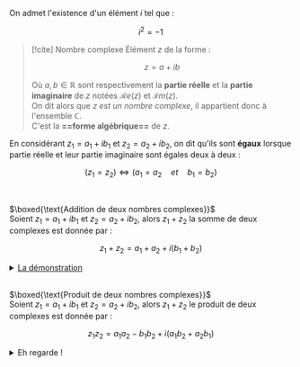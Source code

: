 On admet l'existence d'un élément $i$ tel que : 

$$
i^2 = -1
$$

>[!cite] Nombre complexe
>Élément $z$ de la forme :
>
>$$
>z=a+ib
>$$
>
>Où $a, b \in \mathbb{R}$  sont respectivement la **partie réelle** et la **partie imaginaire** de $z$ notées $\mathcal{R}e(z)$ et $\mathcal{I}m(z)$.  
>On dit alors que *$z$ est un nombre complexe*, il appartient donc à l'ensemble $\mathbb{C}$.  
>C'est la **==forme algébrique==** de $z$.

En considérant $z_1=a_1+ib_1$ et $z_2=a_2+ib_2$, on dit qu'ils sont **égaux** lorsque partie réelle et leur partie imaginaire sont égales deux à deux : 

$$
(z_1=z_2) \Longleftrightarrow (a_1=a_2 \quad et \quad b_1=b_2)
$$

<br/>

$\boxed{\text{Addition de deux nombres complexes}}$  
Soient $z_1=a_1+ib_1$ et $z_2=a_2+ib_2$, alors $z_1+z_2$ la somme de deux complexes est donnée par : 

$$
z_1+z_2=a_1+a_2+i(b_1+b_2)
$$

<details>
<summary><u>La démonstration</u></summary>

*Ce résultat se retrouve assez facilement*

$$
\begin{align*}
z_1+z_2 &= (a_1+ib_1)+(a_2+ib_2) \\
&= a_1+a_2+ib_1+ib_2 \\
&= a_1+a_2+\underbrace{i(b_1+b_2)}_{\text{factoriser par }i}
\end{align*}
$$

</details>

<br/>

$\boxed{\text{Produit de deux nombres complexes}}$  
Soient $z_1=a_1+ib_1$ et $z_2=a_2+ib_2$, alors $z_1+z_2$ le produit de deux complexes est donnée par : 

$$
z_1z_2=a_1a_2-b_1b_2+i(a_1b_2+a_2b_1)
$$


<details class="custom-details">
<summary><span class="custom-summary">Eh regarde !</span></summary>

*Ce résultat se retrouve assez facilement* :

$$
\begin{align*}
z_1z_2 &= (a_1 + ib_1)(a_2 + ib_2) \\
&= a_1a_2 + a_1ib_2 + ib_1a_2 + i^2b_1b_2 \quad \text{(développer)} \\
&= a_1a_2 + i(a_1b_2 + a_2b_1) + i^2b_1b_2 \quad \text{(regrouper les termes)} \\
&= a_1a_2 + i(a_1b_2 + a_2b_1) - b_1b_2 \quad \text{(car } i^2 = -1) \\
&= a_1a_2 - b_1b_2 + i(a_1b_2 + a_2b_1)
\end{align*}
$$

</details>


